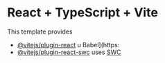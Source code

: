 # React + TypeScript + Vite
This template provides
- [@vitejs/plugin-react](htps://github.com/vitejs/vite-plugin-rect/blob/main/packages/plugin-react/README.md) u Babel](https:
- [@vitejs/plugin-react-swc](https://github.com/vitejs/vite-plugin-react-swc) uses [SWC](https://swc.rs/)

